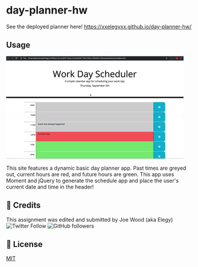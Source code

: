 # day-planner-hw

See the deployed planner here!
https://xxelegyxx.github.io/day-planner-hw/

## Usage
![Screenshot of Day Planner](https://github.com/xxelegyxx/day-planner-hw/blob/main/05-third-party-apis-homework-demo.gif)

This site features a dynamic basic day planner app. Past times are greyed out, current hours are red, and future hours are green. This app uses Moment and jQuery to generate the schedule app and place the user's current date and time in the header!

## :card_index: Credits 

This assignment was edited and submitted by Joe Wood (aka Elegy) <br>
<img alt="Twitter Follow" src="https://img.shields.io/twitter/follow/xx_elegy_xx_?label=Elegy&style=social">
<img alt="GitHub followers" src="https://img.shields.io/github/followers/xxelegyxx?label=Follow&style=social">

## :ticket: License 

[MIT](https://choosealicense.com/licenses/mit/)
